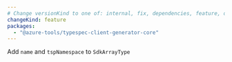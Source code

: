 ```yaml
---
# Change versionKind to one of: internal, fix, dependencies, feature, deprecation, breaking
changeKind: feature
packages:
  - "@azure-tools/typespec-client-generator-core"
---
```


Add `name` and `tspNamespace` to `SdkArrayType`
